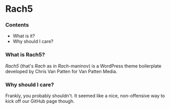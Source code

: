 # Rach5

### Contents
*   What is it?
*   Why should I care?

### What is Rach5?
*Rach5* (that's _Rach_ as in _Rach_-maninov) is a WordPress theme boilerplate developed by Chris Van Patten for Van Patten Media.

### Why should I care?
Frankly, you probably shouldn't. It seemed like a nice, non-offensive way to kick off our GitHub page though.